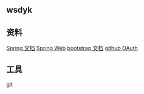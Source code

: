 ## wsdyk

## 资料
[Spring 文档](https://spring.io/guides)
[Spring Web](https://spring.io/guides/gs/serving-web-content/)
[bootstrap 文档](https://v3.bootcss.com)
[github OAuth](https://developer.github.com/apps/building-github-apps/creating-a-github-app/)

## 工具
git

